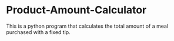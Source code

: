 # Product-Amount-Calculator
This is a python program that calculates the total amount of a meal purchased with a fixed tip. 
